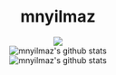 <div align="center">
<h1>mnyilmaz</h1>
  
![](https://github.com/Calalari/Calalari/blob/main/butterfly.gif)
<br/>
![mnyilmaz's github stats](https://github-readme-stats.vercel.app/api?username=mnyilmaz&show_icons=true&title_color=B1B2FF&icon_color=F0F0F0&text_color=7F8487&bg_color=00000000&border_color=373737&show_icons=true&layout=compact") 
<br/>
![mnyilmaz's github stats](https://github-readme-stats.vercel.app/api/top-langs/?username=mnyilmaz&title_color=827397&icon_color=F0F0F0&text_color=7F8487&bg_color=00000000&border_color=373737&layout=compact)

</div> 
